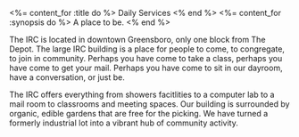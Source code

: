 <!-- set page name and synopsis here -->
<%= content_for :title do %>
  Daily Services
<% end %>
<%= content_for :synopsis do %>
  A place to be.
<% end %>
<!-- end frontmatter -->

The IRC is located in downtown Greensboro, only one block from The Depot.
The large IRC building is a place for people to come, to congregate, to join in community. Perhaps you have come to take a class, perhaps you have come to get your mail. Perhaps you have come to sit in our dayroom, have a conversation, or just be.

The IRC offers everything from showers facitlities to a computer lab to a mail room to classrooms and meeting spaces. Our building is surrounded by organic, edible gardens that are free for the picking.
We have turned a formerly industrial lot into a vibrant hub of community activity.
